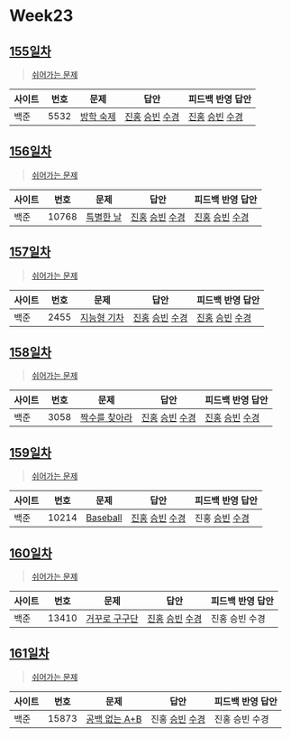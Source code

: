 # Week23

## [155일차](Day155)

> [쉬어가는 문제](https://www.acmicpc.net/group/workbook/view/9797/34012)

| 사이트 | 번호 | 문제                                              | 답안                                   | 피드백 반영 답안 |
| ------ | ---- | ------------------------------------------------- | -------------------------------------- | ---------------- |
| 백준   | 5532 | [방학 숙제](https://www.acmicpc.net/problem/5532) | [진홍](Day155/bj5532_kjh.java) [승빈](Day155/bj5532_wsb.java) [수경](Day155/bj5532_hsk.js) | [진홍](Day155/bj5532_kjh.java) [승빈](Day155/bj5532_wsb.java) [수경](Day155/bj5532_hsk_fb.js)   |

## [156일차](Day156)

> [쉬어가는 문제](https://www.acmicpc.net/group/workbook/view/9797/34027)

| 사이트 | 번호  | 문제                                               | 답안           | 피드백 반영 답안 |
| ------ | ----- | -------------------------------------------------- | -------------- | ---------------- |
| 백준   | 10768 | [특별한 날](https://www.acmicpc.net/problem/10768) | [진홍](Day156/bj10768_kjh.java) [승빈](Day156/bj10768_wsb.java) [수경](Day156/bj10768_hsk.js) | [진홍](Day156/bj10768_kjh.java) [승빈](Day156/bj10768_wsb.java) [수경](Day156/bj10768_hsk.js)   |

## [157일차](Day157)

> [쉬어가는 문제](https://www.acmicpc.net/group/workbook/view/9797/34050)

| 사이트 | 번호 | 문제                 | 답안           | 피드백 반영 답안 |
| ------ | ---- | -------------------- | -------------- | ---------------- |
| 백준   | 2455    | [지능형 기차](https://www.acmicpc.net/problem/2455) | [진홍](Day157/bj2455_kjh.java) [승빈](Day157/bj2455_wsb.java) [수경](Day157/bj2455_hsk.js) | [진홍](Day157/bj2455_kjh.java) [승빈](Day157/bj2455_wsb.java) [수경](Day157/bj2455_hsk.js)   |

## [158일차](Day158)

> [쉬어가는 문제](https://www.acmicpc.net/group/workbook/view/9797/34080)

| 사이트 | 번호 | 문제                 | 답안           | 피드백 반영 답안 |
| ------ | ---- | -------------------- | -------------- | ---------------- |
| 백준   | 3058 | [짝수를 찾아라](https://www.acmicpc.net/problem/3058) | [진홍](Day158/bj3058_kjh.java) [승빈](Day158/bj3058_wsb.java) [수경](Day158/bj3058_hsk.js) | [진홍](Day158/bj3058_kjh.java) [승빈](Day158/bj3058_wsb.java) [수경](Day158/bj3058_hsk.js)   |

## [159일차](Day159)

> [쉬어가는 문제](https://www.acmicpc.net/group/workbook/view/9797/34094)

| 사이트 | 번호 | 문제                 | 답안           | 피드백 반영 답안 |
| ------ | ---- | -------------------- | -------------- | ---------------- |
| 백준   | 10214 | [Baseball](https://www.acmicpc.net/problem/10214) | [진홍](Day159/bj10214_kjh.java) [승빈](Day159/bj10214_wsb.java) [수경](Day159/bj10214_hsk.js) | 진홍 [승빈](Day159/bj10214_wsb.java) [수경](Day159/bj10214_hsk_fb.js)   |

## [160일차](Day160)

> [쉬어가는 문제](https://www.acmicpc.net/group/workbook/view/9797/34104)

| 사이트 | 번호 | 문제                 | 답안           | 피드백 반영 답안 |
| ------ | ---- | -------------------- | -------------- | ---------------- |
| 백준   | 13410    | [거꾸로 구구단](https://www.acmicpc.net/problem/13410) | [진홍](Day160/bj13410_kjh.java) [승빈](Day160/bj13410_wsb.java) [수경](Day160/bj13410_hsk.js) | 진홍 승빈 수경   |

## [161일차](Day161)

> [쉬어가는 문제](https://www.acmicpc.net/group/workbook/view/9797/34134)

| 사이트 | 번호 | 문제                 | 답안           | 피드백 반영 답안 |
| ------ | ---- | -------------------- | -------------- | ---------------- |
| 백준   | 15873 | [공백 없는 A+B](https://www.acmicpc.net/problem/15873) | 진홍 [승빈](Day160/bj15873_wsb.java) [수경](Day160/bj15873_hsk.js) | 진홍 승빈 수경   |
